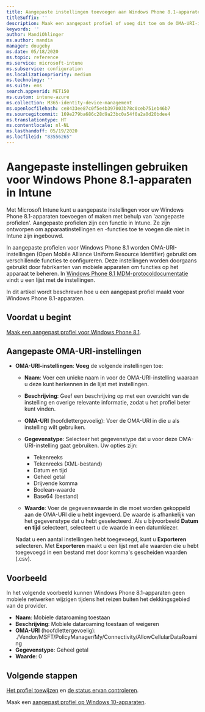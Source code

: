 ```yaml
---
title: Aangepaste instellingen toevoegen aan Windows Phone 8.1-apparaten in Microsoft Intune - Azure | Microsoft Docs
titleSuffix: ''
description: Maak een aangepast profiel of voeg dit toe om de OMA-URI-instellingen te gebruiken voor apparaten met Windows Phone 8.1 in Microsoft Intune.
keywords: ''
author: MandiOhlinger
ms.author: mandia
manager: dougeby
ms.date: 05/18/2020
ms.topic: reference
ms.service: microsoft-intune
ms.subservice: configuration
ms.localizationpriority: medium
ms.technology: ''
ms.suite: ems
search.appverid: MET150
ms.custom: intune-azure
ms.collection: M365-identity-device-management
ms.openlocfilehash: ce8433ee87c0f5e4b397003b78c0ceb751eb46b7
ms.sourcegitcommit: 169e279ba686c28d9a23bc0a54f0a2a0d20bdee4
ms.translationtype: HT
ms.contentlocale: nl-NL
ms.lasthandoff: 05/19/2020
ms.locfileid: "83556265"
---
```

# <a name="use-custom-settings-for-windows-phone-81-devices-in-intune"></a>Aangepaste instellingen gebruiken voor Windows Phone 8.1-apparaten in Intune

Met Microsoft Intune kunt u aangepaste instellingen voor uw Windows Phone 8.1-apparaten toevoegen of maken met behulp van 'aangepaste profielen'. Aangepaste profielen zijn een functie in Intune. Ze zijn ontworpen om apparaatinstellingen en -functies toe te voegen die niet in Intune zijn ingebouwd.

In aangepaste profielen voor Windows Phone 8.1 worden OMA-URI-instellingen (Open Mobile Alliance Uniform Resource Identifier) gebruikt om verschillende functies te configureren. Deze instellingen worden doorgaans gebruikt door fabrikanten van mobiele apparaten om functies op het apparaat te beheren. In [Windows Phone 8.1 MDM-protocoldocumentatie](https://docs.microsoft.com/previous-versions/windows/it-pro/windows-phone/dn499787(v=technet.10)) vindt u een lijst met de instellingen.

In dit artikel wordt beschreven hoe u een aangepast profiel maakt voor Windows Phone 8.1-apparaten. 

## <a name="before-you-begin"></a>Voordat u begint

[Maak een aangepast profiel voor Windows Phone 8.1](custom-settings-configure.md).

## <a name="custom-oma-uri-settings"></a>Aangepaste OMA-URI-instellingen

- **OMA-URI-instellingen**: **Voeg** de volgende instellingen toe:

  - **Naam**: Voer een unieke naam in voor de OMA-URI-instelling waaraan u deze kunt herkennen in de lijst met instellingen.
  - **Beschrijving**: Geef een beschrijving op met een overzicht van de instelling en overige relevante informatie, zodat u het profiel beter kunt vinden.
  - **OMA-URI** (hoofdlettergevoelig): Voer de OMA-URI in die u als instelling wilt gebruiken.
  - **Gegevenstype**: Selecteer het gegevenstype dat u voor deze OMA-URI-instelling gaat gebruiken. Uw opties zijn:

    - Tekenreeks
    - Tekenreeks (XML-bestand)
    - Datum en tijd
    - Geheel getal
    - Drijvende komma
    - Boolean-waarde
    - Base64 (bestand)

  - **Waarde**: Voer de gegevenswaarde in die moet worden gekoppeld aan de OMA-URI die u hebt ingevoerd. De waarde is afhankelijk van het gegevenstype dat u hebt geselecteerd. Als u bijvoorbeeld **Datum en tijd** selecteert, selecteert u de waarde in een datumkiezer.

  Nadat u een aantal instellingen hebt toegevoegd, kunt u **Exporteren** selecteren. Met **Exporteren** maakt u een lijst met alle waarden die u hebt toegevoegd in een bestand met door komma's gescheiden waarden (.csv).

## <a name="example"></a>Voorbeeld

In het volgende voorbeeld kunnen Windows Phone 8.1-apparaten geen mobiele netwerken wijzigen tijdens het reizen buiten het dekkingsgebied van de provider.

- **Naam**: Mobiele dataroaming toestaan
- **Beschrijving**: Mobiele dataroaming toestaan of weigeren
- **OMA-URI** (hoofdlettergevoelig): ./Vendor/MSFT/PolicyManager/My/Connectivity/AllowCellularDataRoaming
- **Gegevenstype**: Geheel getal
- **Waarde**: 0

## <a name="next-steps"></a>Volgende stappen

[Het profiel toewijzen](device-profile-assign.md) en [de status ervan controleren](device-profile-monitor.md).

Maak een [aangepast profiel op Windows 10-apparaten](custom-settings-windows-10.md).
